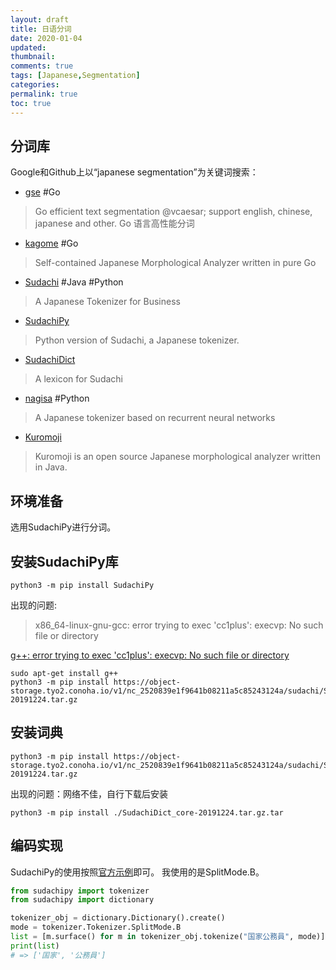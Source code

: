 ```yaml
---
layout: draft
title: 日语分词
date: 2020-01-04
updated:
thumbnail:
comments: true
tags: [Japanese,Segmentation]
categories:
permalink: true
toc: true
---
```



## 分词库

Google和Github上以“japanese segmentation”为关键词搜索：

- [gse](https://github.com/go-ego/gse) #Go

> Go efficient text segmentation @vcaesar; support english, chinese, japanese and other. Go 语言高性能分词

- [kagome](https://github.com/ikawaha/kagome) #Go

> Self-contained Japanese Morphological Analyzer written in pure Go

- [Sudachi](https://github.com/WorksApplications/Sudachi) #Java #Python

> A Japanese Tokenizer for Business

- [SudachiPy](https://github.com/WorksApplications/SudachiPy)

> Python version of Sudachi, a Japanese tokenizer.

- [SudachiDict](https://github.com/WorksApplications/SudachiDict)

> A lexicon for Sudachi

- [nagisa](https://github.com/taishi-i/nagisa) #Python

> A Japanese tokenizer based on recurrent neural networks

- [Kuromoji](https://www.atilika.org/)
> Kuromoji is an open source Japanese morphological analyzer written in Java.

## 环境准备

选用SudachiPy进行分词。

## 安装SudachiPy库

```shell
python3 -m pip install SudachiPy

```

出现的问题:
>x86_64-linux-gnu-gcc: error trying to exec 'cc1plus': execvp: No such file or directory

[g++: error trying to exec 'cc1plus': execvp: No such file or directory](https://stackoverflow.com/questions/22414109/g-error-trying-to-exec-cc1plus-execvp-no-such-file-or-directory/27944551#27944551)

```shell
sudo apt-get install g++
python3 -m pip install https://object-storage.tyo2.conoha.io/v1/nc_2520839e1f9641b08211a5c85243124a/sudachi/SudachiDict_core-20191224.tar.gz
```

## 安装词典

```shell
python3 -m pip install https://object-storage.tyo2.conoha.io/v1/nc_2520839e1f9641b08211a5c85243124a/sudachi/SudachiDict_core-20191224.tar.gz
```

出现的问题：网络不佳，自行下载后安装

```shell
python3 -m pip install ./SudachiDict_core-20191224.tar.gz.tar
```

## 编码实现

SudachiPy的使用按照[官方示例](https://github.com/WorksApplications/SudachiPy)即可。
我使用的是SplitMode.B。

```Python
from sudachipy import tokenizer
from sudachipy import dictionary

tokenizer_obj = dictionary.Dictionary().create()
mode = tokenizer.Tokenizer.SplitMode.B
list = [m.surface() for m in tokenizer_obj.tokenize("国家公務員", mode)]
print(list)
# => ['国家', '公務員']
```
